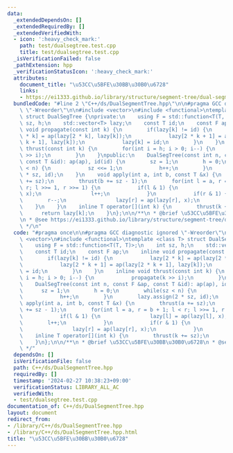 ```yaml
---
data:
  _extendedDependsOn: []
  _extendedRequiredBy: []
  _extendedVerifiedWith:
  - icon: ':heavy_check_mark:'
    path: test/dualsegtree.test.cpp
    title: test/dualsegtree.test.cpp
  _isVerificationFailed: false
  _pathExtension: hpp
  _verificationStatusIcon: ':heavy_check_mark:'
  attributes:
    document_title: "\u53CC\u5BFE\u30BB\u30B0\u6728"
    links:
    - https://ei1333.github.io/library/structure/segment-tree/dual-segment-tree.hpp
  bundledCode: "#line 2 \"C++/ds/DualSegmentTree.hpp\"\n\n#pragma GCC diagnostic ignored\
    \ \"-Wreorder\"\n\n#include <vector>\n#include <functional>\ntemplate <class T>\
    \ struct DualSegTree {\nprivate:\n    using F = std::function<T(T, T)>;\n    int\
    \ sz, h;\n    std::vector<T> lazy;\n    const T id;\n    const F ap;\n    inline\
    \ void propagate(const int k) {\n        if(lazy[k] != id) {\n            lazy[2\
    \ * k] = ap(lazy[2 * k], lazy[k]);\n            lazy[2 * k + 1] = ap(lazy[2 *\
    \ k + 1], lazy[k]);\n            lazy[k] = id;\n        }\n    }\n    inline void\
    \ thrust(const int k) {\n        for(int i = h; i > 0; i--) {\n            propagate(k\
    \ >> i);\n        }\n    }\npublic:\n    DualSegTree(const int n, const F &ap,\
    \ const T &id): ap(ap), id(id) {\n        sz = 1;\n        h = 0;\n        while(sz\
    \ < n) {\n            sz <<= 1;\n            h++;\n        }\n        lazy.assign(2\
    \ * sz, id);\n    }\n    void apply(int a, int b, const T &x) {\n        thrust(a\
    \ += sz);\n        thrust(b += sz - 1);\n        for(int l = a, r = b + 1; l <\
    \ r; l >>= 1, r >>= 1) {\n            if(l & 1) {\n                lazy[l] = ap(lazy[l],\
    \ x);\n                l++;\n            }\n            if(r & 1) {\n        \
    \        r--;\n                lazy[r] = ap(lazy[r], x);\n            }\n    \
    \    }\n    }\n    inline T operator[](int k) {\n        thrust(k += sz);\n  \
    \      return lazy[k];\n    }\n};\n\n/**\n * @brief \u53CC\u5BFE\u30BB\u30B0\u6728\
    \n * @see https://ei1333.github.io/library/structure/segment-tree/dual-segment-tree.hpp\n\
    \ */\n"
  code: "#pragma once\n\n#pragma GCC diagnostic ignored \"-Wreorder\"\n\n#include\
    \ <vector>\n#include <functional>\ntemplate <class T> struct DualSegTree {\nprivate:\n\
    \    using F = std::function<T(T, T)>;\n    int sz, h;\n    std::vector<T> lazy;\n\
    \    const T id;\n    const F ap;\n    inline void propagate(const int k) {\n\
    \        if(lazy[k] != id) {\n            lazy[2 * k] = ap(lazy[2 * k], lazy[k]);\n\
    \            lazy[2 * k + 1] = ap(lazy[2 * k + 1], lazy[k]);\n            lazy[k]\
    \ = id;\n        }\n    }\n    inline void thrust(const int k) {\n        for(int\
    \ i = h; i > 0; i--) {\n            propagate(k >> i);\n        }\n    }\npublic:\n\
    \    DualSegTree(const int n, const F &ap, const T &id): ap(ap), id(id) {\n  \
    \      sz = 1;\n        h = 0;\n        while(sz < n) {\n            sz <<= 1;\n\
    \            h++;\n        }\n        lazy.assign(2 * sz, id);\n    }\n    void\
    \ apply(int a, int b, const T &x) {\n        thrust(a += sz);\n        thrust(b\
    \ += sz - 1);\n        for(int l = a, r = b + 1; l < r; l >>= 1, r >>= 1) {\n\
    \            if(l & 1) {\n                lazy[l] = ap(lazy[l], x);\n        \
    \        l++;\n            }\n            if(r & 1) {\n                r--;\n\
    \                lazy[r] = ap(lazy[r], x);\n            }\n        }\n    }\n\
    \    inline T operator[](int k) {\n        thrust(k += sz);\n        return lazy[k];\n\
    \    }\n};\n\n/**\n * @brief \u53CC\u5BFE\u30BB\u30B0\u6728\n * @see https://ei1333.github.io/library/structure/segment-tree/dual-segment-tree.hpp\n\
    \ */"
  dependsOn: []
  isVerificationFile: false
  path: C++/ds/DualSegmentTree.hpp
  requiredBy: []
  timestamp: '2024-02-27 10:38:23+09:00'
  verificationStatus: LIBRARY_ALL_AC
  verifiedWith:
  - test/dualsegtree.test.cpp
documentation_of: C++/ds/DualSegmentTree.hpp
layout: document
redirect_from:
- /library/C++/ds/DualSegmentTree.hpp
- /library/C++/ds/DualSegmentTree.hpp.html
title: "\u53CC\u5BFE\u30BB\u30B0\u6728"
---
```

